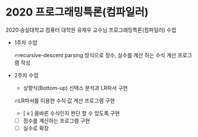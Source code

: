# 2020 프로그래밍특론(컴파일러)

2020 숭실대학교 컴퓨터 대학원 유재우 교수님 프로그래밍특론(컴파일러) 수업

- 1주차 수업

  🔥recursive-descent parsing 방식으로 정수, 실수를 계산 하는 수식 계산 프로그램 작성

- 2주차 수업

  - 상향식(Bottom-up) 신택스 분석과 LR파서 구현

  🔥LR파서를 이용한 수식 값 계산 프로그램 구현

  - [ x ] 올바른 수식인지 판단 할 수 있도록 구현
  - [ ] 정수를 계산하는 프로그램 구현
  - [ ] 실수로 확장
